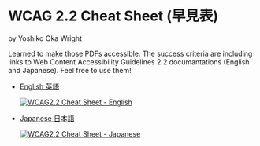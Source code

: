# WCAG 2.2 Cheat Sheet (早見表)

by Yoshiko Oka Wright

Learned to make those PDFs accessible. The success criteria are including links to Web Content Accessibility Guidelines 2.2 documantations (English and Japanese). Feel free to use them!
  
- [English 英語](https://yooooka.github.io/wcag2.2-cheatsheet/WCAG2.2-A3-EN.pdf)

  [![WCAG2.2 Cheat Sheet - English](https://github.com/yooooka/wcag2.2-cheatsheet/assets/718745/e0d7bbbe-8b43-4048-964e-f239c8b62a1d)](https://yooooka.github.io/wcag2.2-cheatsheet/WCAG2.2-A3-EN.pdf)
  
- [Japanese 日本語](https://yooooka.github.io/wcag2.2-cheatsheet/WCAG2.2-A3-JP.pdf)

  [![WCAG2.2 Cheat Sheet - Japanese](https://github.com/yooooka/wcag2.2-cheatsheet/assets/718745/771f6e5f-9c01-4ddb-a9f1-b524b0f429ba)](https://yooooka.github.io/wcag2.2-cheatsheet/WCAG2.2-A3-JP.pdf)
